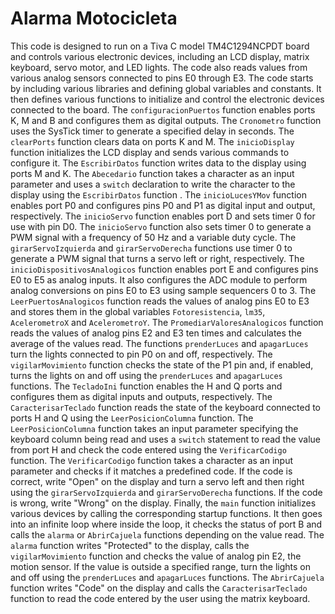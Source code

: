 # Alarma Motocicleta

This code is designed to run on a Tiva C model TM4C1294NCPDT board and controls various electronic devices, including an LCD display, matrix keyboard, servo motor, and LED lights. The code also reads values from various analog sensors connected to pins E0 through E3.
The code starts by including various libraries and defining global variables and constants. It then defines various functions to initialize and control the electronic devices connected to the board.
The `configuracionPuertos` function enables ports K, M and B and configures them as digital outputs. The `Cronometro` function uses the SysTick timer to generate a specified delay in seconds. The `clearPorts` function clears data on ports K and M.
The `inicioDisplay` function initializes the LCD display and sends various commands to configure it. The `EscribirDatos` function writes data to the display using ports M and K. The `Abecedario` function takes a character as an input parameter and uses a `switch` declaration to write the character to the display using the `EscribirDatos` function .
The `inicioLucesYMov` function enables port P0 and configures pins P0 and P1 as digital input and output, respectively. The `inicioServo` function enables port D and sets timer 0 for use with pin D0. The `inicioServo` function also sets timer 0 to generate a PWM signal with a frequency of 50 Hz and a variable duty cycle. The `girarServoIzquierda` and `girarServoDerecha` functions use timer 0 to generate a PWM signal that turns a servo left or right, respectively.
The `inicioDispositivosAnalogicos` function enables port E and configures pins E0 to E5 as analog inputs. It also configures the ADC module to perform analog conversions on pins E0 to E3 using sample sequencers 0 to 3. The `LeerPuertosAnalogicos` function reads the values of analog pins E0 to E3 and stores them in the global variables `Fotoresistencia`, `lm35`, `AcelerometroX` and `AcelerometroY`. The `PromediarValoresAnalogicos` function reads the values of analog pins E2 and E3 ten times and calculates the average of the values read.
The functions `prenderLuces` and `apagarLuces` turn the lights connected to pin P0 on and off, respectively. The `vigilarMovimiento` function checks the state of the P1 pin and, if enabled, turns the lights on and off using the `prenderLuces` and `apagarLuces` functions.
The ``TecladoIni`` function enables the H and Q ports and configures them as digital inputs and outputs, respectively. The `CaracterisarTeclado` function reads the state of the keyboard connected to ports H and Q using the `LeerPosicionColumna` function. The `LeerPosicionColumna` function takes an input parameter specifying the keyboard column being read and uses a `switch` statement to read the value from port H and check the code entered using the `VerificarCodigo` function. The `VerificarCodigo` function takes a character as an input parameter and checks if it matches a predefined code. If the code is correct, write "Open" on the display and turn a servo left and then right using the `girarServoIzquierda` and `girarServoDerecha` functions. If the code is wrong, write "Wrong" on the display.
Finally, the `main` function initializes various devices by calling the corresponding startup functions. It then goes into an infinite loop where inside the loop, it checks the status of port B and calls the `alarma` or `AbrirCajuela` functions depending on the value read. The `alarma` function writes "Protected" to the display, calls the `vigilarMovimiento` function and checks the value of analog pin E2, the motion sensor. If the value is outside a specified range, turn the lights on and off using the `prenderLuces` and `apagarLuces` functions. The `AbrirCajuela` function writes "Code" on the display and calls the `CaracterisarTeclado` function to read the code entered by the user using the matrix keyboard.
